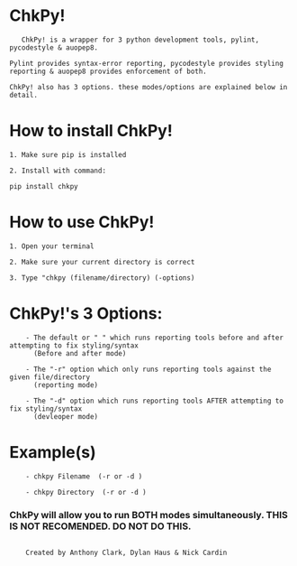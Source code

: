 # ChkPy!
 ```
    ChkPy! is a wrapper for 3 python development tools, pylint, pycodestyle & auopep8.

Pylint provides syntax-error reporting, pycodestyle provides styling reporting & auopep8 provides enforcement of both.

ChkPy! also has 3 options. these modes/options are explained below in detail.
```
# How to install ChkPy!
```
1. Make sure pip is installed

2. Install with command:

pip install chkpy
```
# How to use ChkPy!
```
1. Open your terminal

2. Make sure your current directory is correct

3. Type "chkpy (filename/directory) (-options)  
```
# ChkPy!'s 3 Options:
```
    - The default or " " which runs reporting tools before and after attempting to fix styling/syntax 
      (Before and after mode)
    
    - The "-r" option which only runs reporting tools against the given file/directory 
      (reporting mode)

    - The "-d" option which runs reporting tools AFTER attempting to fix styling/syntax 
      (devleoper mode)
```
# Example(s)
```
    - chkpy Filename  (-r or -d ) 

    - chkpy Directory  (-r or -d )
```
### ChkPy will allow you to run BOTH modes simultaneously. THIS IS NOT RECOMENDED. DO NOT DO THIS.
```

    Created by Anthony Clark, Dylan Haus & Nick Cardin
```